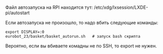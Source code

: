 Файл автозапуска на RPI находится тут: /etc/xdg/lxsession/LXDE-pi/autostart

Если автозапуска не произошло, то надо вбить следующие команды:
```
export DISPLAY=:0
eurobot_23/basket/basket_autorun.sh   # запуск bash скрипта
```

Вероятно, если вы вбиваете комадны не по SSH, то export не нужен.
